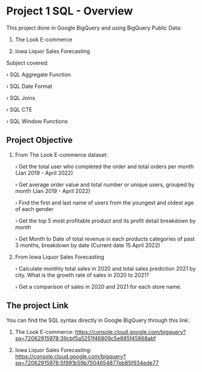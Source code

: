 # Project 1 SQL - Overview

This project done in Google BigQuery and using BigQuery Public Data: 

1. The Look E-commerce 

2. Iowa Liquor Sales Forecasting

Subject covered:

› SQL Aggregate Function

› SQL Date Format

› SQL Joins

› SQL CTE

› SQL Window Functions


## Project Objective
1. From The Look E-commerce dataset:
    
    › Get the total user who completed the order and total orders per month (Jan 2019 - April 2022)
    
    › Get average order value and total number or unique users, grouped by month (Jan 2019 - April 2022)
    
    › Find the first and last name of users from the youngest and oldest age of each gender
    
    › Get the top 5 most profitable product and its profit detail breakdown by month
    
    › Get Month to Date of total revenue in each products categories of past 3 months, breakdown by date (Current date 15 April 2022)

2. From Iowa Liquor Sales Forecasting

    
    › Calculate monthly total sales in 2020 and total sales prediction 2021 by city. What is the growth rate of sales in 2020 to 2021?

    › Get a comparison of sales in 2020 and 2021 for each store name.

## The project Link

You can find the SQL syntax directly in Google BigQuery through this link:
 
1. The Look E-commerce:
https://console.cloud.google.com/bigquery?sq=72062915978:39cbf5a5251f46809c5e885f45868abf

2. Iowa Liquor Sales Forecasting:
https://console.cloud.google.com/bigquery?sq=72062915978:5f991b59b7504654877eb85f934ede77
